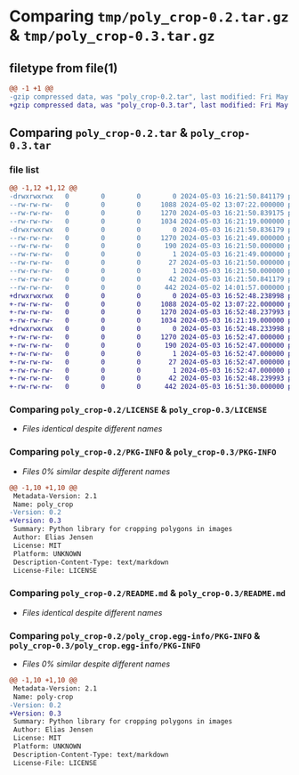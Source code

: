 # Comparing `tmp/poly_crop-0.2.tar.gz` & `tmp/poly_crop-0.3.tar.gz`

## filetype from file(1)

```diff
@@ -1 +1 @@
-gzip compressed data, was "poly_crop-0.2.tar", last modified: Fri May  3 16:21:50 2024, max compression
+gzip compressed data, was "poly_crop-0.3.tar", last modified: Fri May  3 16:52:48 2024, max compression
```

## Comparing `poly_crop-0.2.tar` & `poly_crop-0.3.tar`

### file list

```diff
@@ -1,12 +1,12 @@
-drwxrwxrwx   0        0        0        0 2024-05-03 16:21:50.841179 poly_crop-0.2/
--rw-rw-rw-   0        0        0     1088 2024-05-02 13:07:22.000000 poly_crop-0.2/LICENSE
--rw-rw-rw-   0        0        0     1270 2024-05-03 16:21:50.839175 poly_crop-0.2/PKG-INFO
--rw-rw-rw-   0        0        0     1034 2024-05-03 16:21:19.000000 poly_crop-0.2/README.md
-drwxrwxrwx   0        0        0        0 2024-05-03 16:21:50.836179 poly_crop-0.2/poly_crop.egg-info/
--rw-rw-rw-   0        0        0     1270 2024-05-03 16:21:49.000000 poly_crop-0.2/poly_crop.egg-info/PKG-INFO
--rw-rw-rw-   0        0        0      190 2024-05-03 16:21:50.000000 poly_crop-0.2/poly_crop.egg-info/SOURCES.txt
--rw-rw-rw-   0        0        0        1 2024-05-03 16:21:49.000000 poly_crop-0.2/poly_crop.egg-info/dependency_links.txt
--rw-rw-rw-   0        0        0       27 2024-05-03 16:21:50.000000 poly_crop-0.2/poly_crop.egg-info/requires.txt
--rw-rw-rw-   0        0        0        1 2024-05-03 16:21:50.000000 poly_crop-0.2/poly_crop.egg-info/top_level.txt
--rw-rw-rw-   0        0        0       42 2024-05-03 16:21:50.841179 poly_crop-0.2/setup.cfg
--rw-rw-rw-   0        0        0      442 2024-05-02 14:01:57.000000 poly_crop-0.2/setup.py
+drwxrwxrwx   0        0        0        0 2024-05-03 16:52:48.238998 poly_crop-0.3/
+-rw-rw-rw-   0        0        0     1088 2024-05-02 13:07:22.000000 poly_crop-0.3/LICENSE
+-rw-rw-rw-   0        0        0     1270 2024-05-03 16:52:48.237993 poly_crop-0.3/PKG-INFO
+-rw-rw-rw-   0        0        0     1034 2024-05-03 16:21:19.000000 poly_crop-0.3/README.md
+drwxrwxrwx   0        0        0        0 2024-05-03 16:52:48.233998 poly_crop-0.3/poly_crop.egg-info/
+-rw-rw-rw-   0        0        0     1270 2024-05-03 16:52:47.000000 poly_crop-0.3/poly_crop.egg-info/PKG-INFO
+-rw-rw-rw-   0        0        0      190 2024-05-03 16:52:47.000000 poly_crop-0.3/poly_crop.egg-info/SOURCES.txt
+-rw-rw-rw-   0        0        0        1 2024-05-03 16:52:47.000000 poly_crop-0.3/poly_crop.egg-info/dependency_links.txt
+-rw-rw-rw-   0        0        0       27 2024-05-03 16:52:47.000000 poly_crop-0.3/poly_crop.egg-info/requires.txt
+-rw-rw-rw-   0        0        0        1 2024-05-03 16:52:47.000000 poly_crop-0.3/poly_crop.egg-info/top_level.txt
+-rw-rw-rw-   0        0        0       42 2024-05-03 16:52:48.239993 poly_crop-0.3/setup.cfg
+-rw-rw-rw-   0        0        0      442 2024-05-03 16:51:30.000000 poly_crop-0.3/setup.py
```

### Comparing `poly_crop-0.2/LICENSE` & `poly_crop-0.3/LICENSE`

 * *Files identical despite different names*

### Comparing `poly_crop-0.2/PKG-INFO` & `poly_crop-0.3/PKG-INFO`

 * *Files 0% similar despite different names*

```diff
@@ -1,10 +1,10 @@
 Metadata-Version: 2.1
 Name: poly_crop
-Version: 0.2
+Version: 0.3
 Summary: Python library for cropping polygons in images
 Author: Elias Jensen
 License: MIT
 Platform: UNKNOWN
 Description-Content-Type: text/markdown
 License-File: LICENSE
```

### Comparing `poly_crop-0.2/README.md` & `poly_crop-0.3/README.md`

 * *Files identical despite different names*

### Comparing `poly_crop-0.2/poly_crop.egg-info/PKG-INFO` & `poly_crop-0.3/poly_crop.egg-info/PKG-INFO`

 * *Files 0% similar despite different names*

```diff
@@ -1,10 +1,10 @@
 Metadata-Version: 2.1
 Name: poly-crop
-Version: 0.2
+Version: 0.3
 Summary: Python library for cropping polygons in images
 Author: Elias Jensen
 License: MIT
 Platform: UNKNOWN
 Description-Content-Type: text/markdown
 License-File: LICENSE
```


